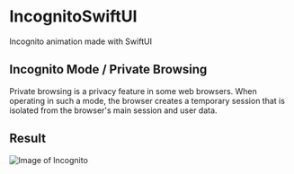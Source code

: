 # IncognitoSwiftUI
Incognito animation made with SwiftUI

## Incognito Mode / Private Browsing 
Private browsing is a privacy feature in some web browsers. When operating in such a mode, the browser creates a temporary session that is isolated from the browser's main session and user data.

## Result
![Image of Incognito]()


